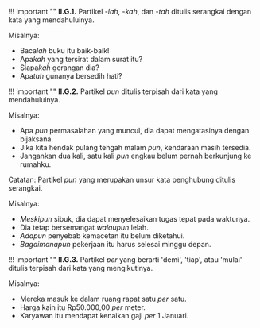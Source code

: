 !!! important ""
	**II.G.1.** Partikel *-lah*, *-kah*, dan *-tah* ditulis serangkai dengan kata yang mendahuluinya.

Misalnya:

- Baca*lah* buku itu baik-baik!
- Apa*kah* yang tersirat dalam surat itu?
- Siapa*kah* gerangan dia?
- Apa*tah* gunanya bersedih hati?

!!! important ""
	**II.G.2.** Partikel *pun* ditulis terpisah dari kata yang mendahuluinya.

Misalnya:

- Apa *pun* permasalahan yang muncul, dia dapat mengatasinya dengan bijaksana.
- Jika kita hendak pulang tengah malam *pun*, kendaraan masih tersedia.
- Jangankan dua kali, satu kali *pun* engkau belum pernah berkunjung ke rumahku.

Catatan: Partikel *pun* yang merupakan unsur kata penghubung ditulis serangkai.

Misalnya:

- *Meskipun* sibuk, dia dapat menyelesaikan tugas tepat pada waktunya.
- Dia tetap bersemangat *walaupun* lelah.
- *Adapun* penyebab kemacetan itu belum diketahui.
- *Bagaimanapun* pekerjaan itu harus selesai minggu depan.

!!! important ""
	**II.G.3.** Partikel *per* yang berarti 'demi', 'tiap', atau 'mulai' ditulis terpisah dari kata yang mengikutinya.

Misalnya:

- Mereka masuk ke dalam ruang rapat satu *per* satu.
- Harga kain itu Rp50.000,00 *per* meter.
- Karyawan itu mendapat kenaikan gaji *per* 1 Januari.
